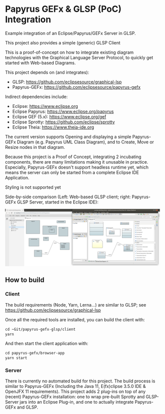 # Papyrus GEFx & GLSP (PoC) Integration

Example integration of an Eclipse/Papyrus/GEFx Server in GLSP.

This project also provides a simple (generic) GLSP Client 

This is a proof-of-concept on how to integrate existing diagram technologies with the Graphical Language Server Protocol, to quickly get started with Web-based Diagrams.

This project depends on (and integrates):

- GLSP: https://github.com/eclipsesource/graphical-lsp
- Papyrus-GEFx: https://github.com/eclipsesource/papyrus-gefx

Indirect dependencies include:

- Eclipse: https://www.eclipse.org
- Eclipse Papyrus: https://www.eclipse.org/papyrus
- Eclipse GEF (5.x): https://www.eclipse.org/gef
- Eclipse Sprotty: https://github.com/eclipse/sprotty
- Eclipse Theia: https://www.theia-ide.org

The current version supports Opening and displaying a simple Papyrus-GEFx Diagram (e.g. Papyrus UML Class Diagram), and to Create, Move or Resize nodes in that diagram.

Because this project is a Proof of Concept, integrating 2 incubating components, there are many limitations making it unusable in practice. Especially, Papyrus-GEFx doesn't support headless runtime yet, which means the server can only be started from a complete Eclipse IDE Application.

Styling is not supported yet

Side-by-side comparison (Left: Web-based GLSP client; right: Papyrus-GEFx GLSP Server, started in the Eclipse IDE):

![GLSP Client and Papyrus-GEFx Server](images/papyrusgefx-glsp-client-server.png)

## How to build

### Client

The build requirements (Node, Yarn, Lerna...) are similar to GLSP; see https://github.com/eclipsesource/graphical-lsp

Once all the required tools are installed, you can build the client with:

```
cd ~Git/papyrus-gefx-glsp/client
yarn
```

And then start the client application with:

```
cd papyrus-gefx/browser-app
yarn start
```

### Server

There is currently no automated build for this project. The build process is similar to Papyrus-GEFx (Including the Java 11, E(fx)clipse 3.5.0 IDE & OpenJFX 11 requirements). This project adds 2 plug-ins on top of any (recent) Papyrus-GEFx installation: one to wrap pre-built Sprotty and GLSP-Server jars into an Eclipse Plug-in, and one to actually integrate Papyrus-GEFx and GLSP.


